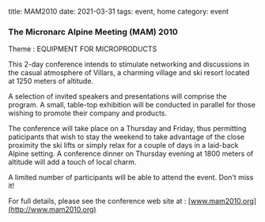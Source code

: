 title: MAM2010
date: 2021-03-31
tags: event, home
category: event

### The Micronarc Alpine Meeting (MAM) 2010


Theme :  EQUIPMENT FOR MICROPRODUCTS  

This 2-day conference intends to stimulate networking and discussions in the casual atmosphere of Villars, a charming village and ski resort located at 1250 meters of altitude.
<!--break-->
A selection of invited speakers and presentations will comprise the program. A small, table-top exhibition will be conducted in parallel for those wishing to promote their company and products.  
  
The conference will take place on a Thursday and Friday, thus permitting paticipants that wish to stay the weekend to take advantage of the close proximity the ski lifts or simply relax for a couple of days in a laid-back Alpine setting. A conference dinner on Thursday evening at 1800 meters of altitude will add a touch of local charm.  

A limited number of participants will be able to attend the event. Don't miss it!  

For full details, please see the conference web site at :  [www.mam2010.org](http://www.mam2010.org)